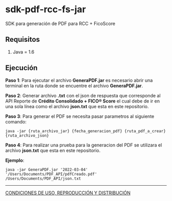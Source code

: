 # sdk-pdf-rcc-fs-jar

SDK para generación de PDF para RCC + FicoScore
## Requisitos

1. Java = 1.6

## Ejecución

**Paso 1**: Para ejecutar el archivo **GeneraPDF.jar** es necesario abrir una terminal en la ruta donde se encuentre el archivo **GeneraPDF.jar**.

**Paso 2**: Generar archivo **.txt** con el json de respuesta que corresponde al API Reporte de **Crédito Consolidado + FICO® Score** el cual debe de ir en una sola línea como el archivo **json.txt** que esta en este repositorio.

**Paso 3**: Para generar el PDF se necesita pasar parametros al siguiente comando:


```shell
java -jar {ruta_archivo_jar} {fecha_generacion_pdf} {ruta_pdf_a_crear} {ruta_archivo_json}
```
**Paso 4**: Para realizar una prueba para la generacion del PDF se utilizara el archivo **json.txt** que esta en este repositorio.

**Ejemplo**:
```shell
java -jar GeneraPDF.jar '2022-03-04' '/Users/Documents/PDF_API/pdfCreado.pdf' /Users/Documents/PDF_API/json.txt
```

---
[CONDICIONES DE USO, REPRODUCCIÓN Y DISTRIBUCIÓN](https://github.com/APIHub-CdC/licencias-cdc)

[1]: https://getcomposer.org/doc/00-intro.md#installation-linux-unix-macos